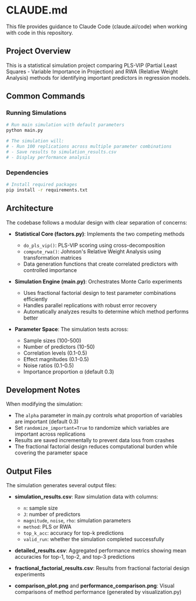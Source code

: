 # CLAUDE.md

This file provides guidance to Claude Code (claude.ai/code) when working with code in this repository.

## Project Overview

This is a statistical simulation project comparing PLS-VIP (Partial Least Squares - Variable Importance in Projection) and RWA (Relative Weight Analysis) methods for identifying important predictors in regression models.

## Common Commands

### Running Simulations
```bash
# Run main simulation with default parameters
python main.py

# The simulation will:
# - Run 100 replications across multiple parameter combinations
# - Save results to simulation_results.csv
# - Display performance analysis
```

### Dependencies
```bash
# Install required packages
pip install -r requirements.txt
```

## Architecture

The codebase follows a modular design with clear separation of concerns:

- **Statistical Core (factors.py)**: Implements the two competing methods
  - `do_pls_vip()`: PLS-VIP scoring using cross-decomposition
  - `compute_rwa()`: Johnson's Relative Weight Analysis using transformation matrices
  - Data generation functions that create correlated predictors with controlled importance

- **Simulation Engine (main.py)**: Orchestrates Monte Carlo experiments
  - Uses fractional factorial design to test parameter combinations efficiently
  - Handles parallel replications with robust error recovery
  - Automatically analyzes results to determine which method performs better

- **Parameter Space**: The simulation tests across:
  - Sample sizes (100-500)
  - Number of predictors (10-50)
  - Correlation levels (0.1-0.5)
  - Effect magnitudes (0.1-0.5)
  - Noise ratios (0.1-0.5)
  - Importance proportion α (default 0.3)

## Development Notes

When modifying the simulation:
- The `alpha` parameter in main.py controls what proportion of variables are important (default 0.3)
- Set `randomize_important=True` to randomize which variables are important across replications
- Results are saved incrementally to prevent data loss from crashes
- The fractional factorial design reduces computational burden while covering the parameter space

## Output Files

The simulation generates several output files:

- **simulation_results.csv**: Raw simulation data with columns:
  - `n`: sample size
  - `J`: number of predictors
  - `magnitude`, `noise`, `rho`: simulation parameters
  - `method`: PLS or RWA
  - `top_k_acc`: accuracy for top-k predictions
  - `valid_run`: whether the simulation completed successfully

- **detailed_results.csv**: Aggregated performance metrics showing mean accuracies for top-1, top-2, and top-3 predictions

- **fractional_factorial_results.csv**: Results from fractional factorial design experiments

- **comparison_plot.png** and **performance_comparison.png**: Visual comparisons of method performance (generated by visualization.py)